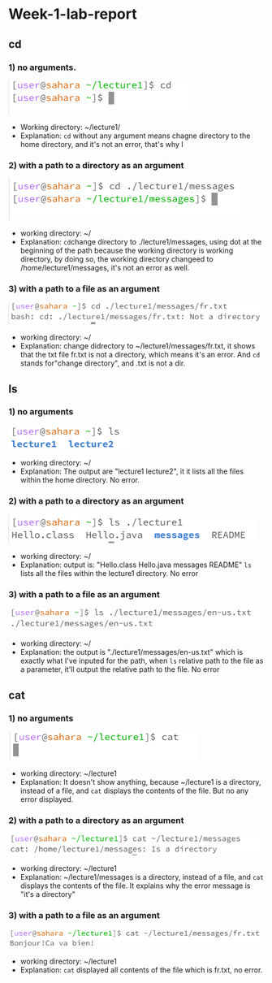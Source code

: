 # Week-1-lab-report

## cd
### 1) no arguments.
![cd1](cd1.png)
- Working directory: ~/lecture1/
- Explanation: `cd` without any argument means chagne directory to the home directory, and it's not an error, that's why I 
### 2) with a path to a directory as an argument
![cd2](cd2.png)
- working directory: ~/
- Explanation: `cd`change directory to ./lecture1/messages, using dot at the beginning of the path because the working directory is working directory, by doing so, the working directory changeed to /home/lecture1/messages, it's not an error as well.
### 3) with a path to a file as an argument
![cd3](cd3.png)
- working directory: ~/
- Explanation: change didrectory to ~/lecture1/messages/fr.txt, it shows that the txt file fr.txt is not a directory, which means it's an error. And `cd` stands for"change directory", and .txt is not a dir.

## ls
### 1) no arguments
![ls1](ls1.png)
- working directory: ~/
- Explanation: The output are "lecture1 lecture2", it it lists all the files within the home directory. No error.
### 2) with a path to a directory as an argument
![ls2](ls2.png)
- working directory: ~/
- Explanation: output is: "Hello.class  Hello.java  messages  README" `ls` lists all the files within the lecture1 directory. No error
### 3) with a path to a file as an argument
![ls3](ls3.png)
- working directory: ~/
- Explanation: the output is "./lecture1/messages/en-us.txt" which is exactly what I've inputed for the path, when `ls` relative path to the file as a parameter, it'll output the relative path to the file. No error

## cat
### 1) no arguments
![cat1](cat1.png)
- working directory: ~/lecture1
- Explanation: It doesn't show anything, because ~/lecture1 is a directory, instead of a file, and `cat` displays the contents of the file. But no any error displayed.
### 2) with a path to a directory as an argument
![cat2](cat2.png)
- working directory: ~/lecture1
- Explanation: ~/lecture1/messages is a directory, instead of a file, and `cat` displays the contents of the file. It explains why the error message is "it's a directory"
### 3) with a path to a file as an argument
![cat3](cat3.png)
- working directory: ~/lecture1
- Explanation: `cat` displayed all contents of the file which is fr.txt, no error.
